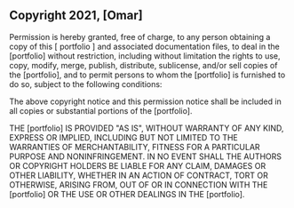 ## Copyright 2021, [Omar]

Permission is hereby granted, free of charge, to any person obtaining a copy of this [ portfolio ] and associated documentation files, to deal in the [portfolio] without restriction, including without limitation the rights to use, copy, modify, merge, publish, distribute, sublicense, and/or sell copies of the [portfolio], and to permit persons to whom the [portfolio] is furnished to do so, subject to the following conditions:

The above copyright notice and this permission notice shall be included in all copies or substantial portions of the [portfolio].

THE [portfolio] IS PROVIDED "AS IS", WITHOUT WARRANTY OF ANY KIND, EXPRESS OR IMPLIED, INCLUDING BUT NOT LIMITED TO THE WARRANTIES OF MERCHANTABILITY, FITNESS FOR A PARTICULAR PURPOSE AND NONINFRINGEMENT. IN NO EVENT SHALL THE AUTHORS OR COPYRIGHT HOLDERS BE LIABLE FOR ANY CLAIM, DAMAGES OR OTHER LIABILITY, WHETHER IN AN ACTION OF CONTRACT, TORT OR OTHERWISE, ARISING FROM, OUT OF OR IN CONNECTION WITH THE [portfolio] OR THE USE OR OTHER DEALINGS IN THE [portfolio].
